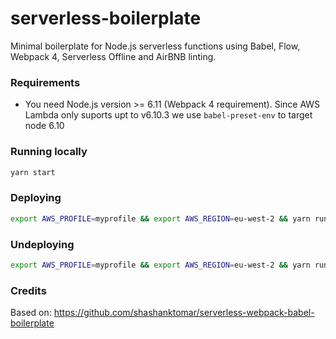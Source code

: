 # serverless-boilerplate

Minimal boilerplate for Node.js serverless functions using Babel, Flow, Webpack 4, Serverless Offline and AirBNB linting.

### Requirements

* You need Node.js version >= 6.11 (Webpack 4 requirement). Since AWS Lambda only suports upt to v6.10.3 we use `babel-preset-env` to target node 6.10

### Running locally

```bash
yarn start
```

### Deploying

```bash
export AWS_PROFILE=myprofile && export AWS_REGION=eu-west-2 && yarn run deploy
```

### Undeploying

```bash
export AWS_PROFILE=myprofile && export AWS_REGION=eu-west-2 && yarn run remove
```

### Credits

Based on: https://github.com/shashanktomar/serverless-webpack-babel-boilerplate
